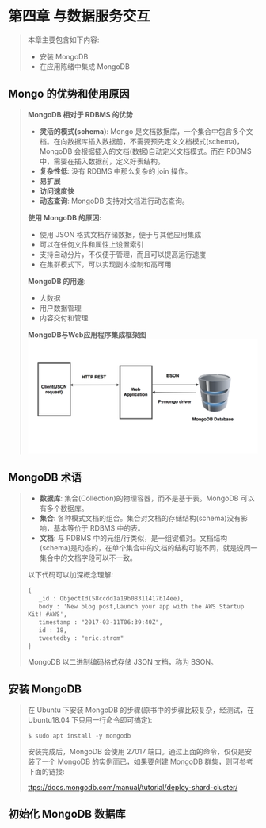 # 第四章 与数据服务交互

> 本章主要包含如下内容:
>
> * 安装 MongoDB
> * 在应用陈绪中集成 MongoDB

## Mongo 的优势和使用原因

> **MongoDB 相对于 RDBMS 的优势**
>
> * **灵活的模式\(schema\)**: Mongo 是文档数据库，一个集合中包含多个文档。在向数据库插入数据前，不需要预先定义文档模式\(schema\)，MongoDB 会根据插入的文档\(数据\)自动定义文档模式。而在 RDBMS 中，需要在插入数据前，定义好表结构。
> * **复杂性低**: 没有 RDBMS 中那么复杂的 join 操作。
> * **易扩展**
> * **访问速度快**
> * **动态查询**: MongoDB 支持对文档进行动态查询。
>
> **使用 MongoDB 的原因:**
>
> * 使用 JSON 格式文档存储数据，便于与其他应用集成
> * 可以在任何文件和属性上设置索引
> * 支持自动分片，不仅便于管理，而且可以提高运行速度
> * 在集群模式下，可以实现副本控制和高可用
>
> **MongoDB 的用途**:
>
> * 大数据
> * 用户数据管理
> * 内容交付和管理
>
> **MongoDB与Web应用程序集成框架图**  
> ![](/img/04.MongoDB与Web应用程序集成框架图.png)

## MongoDB 术语

> * **数据库**: 集合\(Collection\)的物理容器，而不是基于表。MongoDB 可以有多个数据库。
> * **集合**: 各种模式文档的组合。集合对文档的存储结构\(schema\)没有影响，基本等价于 RDBMS 中的表。
> * **文档**: 与 RDBMS 中的元组/行类似，是一组键值对。文档结构\(schema\)是动态的，在单个集合中的文档的结构可能不同，就是说同一集合中的文档字段可以不一致。
>
> 以下代码可以加深概念理解:
>
> ```
> {
>    _id : ObjectId(58ccdd1a19b08311417b14ee),  
>    body : 'New blog post,Launch your app with the AWS Startup Kit! #AWS', 
>    timestamp : "2017-03-11T06:39:40Z", 
>    id : 18, 
>    tweetedby : "eric.strom"
> }
> ```
>
> MongoDB 以二进制编码格式存储 JSON 文档，称为 BSON。

## 安装 MongoDB

> 在 Ubuntu 下安装 MongoDB 的步骤\(原书中的步骤比较复杂，经测试，在 Ubuntu18.04 下只用一行命令即可搞定\):
>
> ```
> $ sudo apt install -y mongodb
> ```
>
> 安装完成后，MongoDB 会使用 27017 端口。通过上面的命令，仅仅是安装了一个 MongoDB 的实例而已，如果要创建 MongoDB 群集，则可参考下面的链接:
>
> [ttps://docs.mongodb.com/manual/tutorial/deploy-shard-cluster/](ttps://docs.mongodb.com/manual/tutorial/deploy-shard-cluster/)

## 初始化 MongoDB 数据库

>



